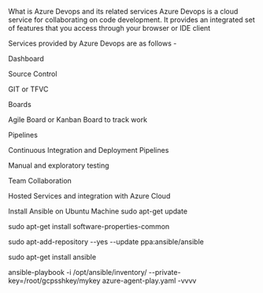 What is Azure Devops and its related services
Azure Devops is a cloud service for collaborating on code development. It provides an integrated set of features that you access through your browser or IDE client

Services provided by Azure Devops are as follows -

Dashboard

Source Control

GIT or TFVC

Boards

Agile Board or Kanban Board to track work

Pipelines

Continuous Integration and Deployment Pipelines

Manual and exploratory testing

Team Collaboration

Hosted Services and integration with Azure Cloud

Install Ansible on Ubuntu Machine
   sudo apt-get update

   sudo apt-get install software-properties-common

   sudo apt-add-repository --yes --update ppa:ansible/ansible

   sudo apt-get install ansible

ansible-playbook -i /opt/ansible/inventory/ --private-key=/root/gcpsshkey/mykey azure-agent-play.yaml -vvvv
